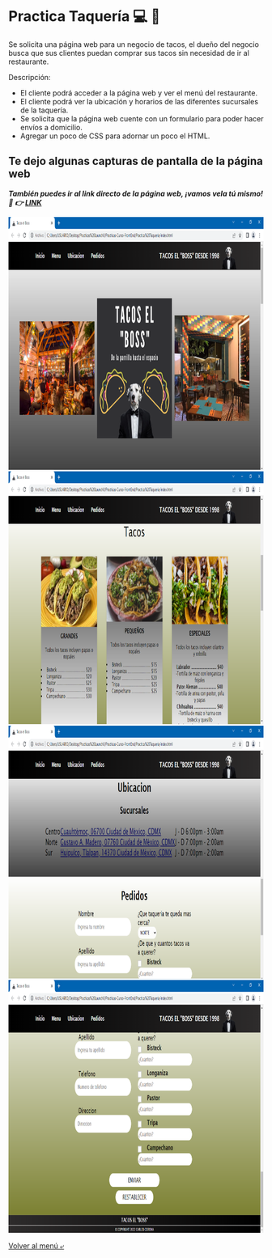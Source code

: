 # Practica Taquería :computer: :taco:
Se solicita una página web para un negocio de tacos, el dueño del negocio busca que sus clientes puedan comprar sus tacos sin necesidad de ir al restaurante.

Descripción:

- El cliente podrá acceder a la página web y ver el menú del restaurante.
- El cliente podrá ver la ubicación y horarios de las diferentes sucursales de la taquería.
- Se solicita que la página web cuente con un formulario para poder hacer envíos a domicilio.
- Agregar un poco de CSS para adornar un poco el HTML.

## Te dejo algunas capturas de pantalla de la página web

***También puedes ir al link directo de la página web, ¡vamos vela tú mismo! :eyes: :point_right: [LINK](https://charliecrown.github.io/Taqueria/)***

<img src="./Img/captu1.PNG" alt="Inicio" height="500">
<img src="./Img/captu2.PNG" alt="Menu" height="500">
<img src="./Img/captu3.PNG" alt="Ubicacion" height="500">
<img src="./Img/captu4.PNG" alt="Formulario" height="500">

[Volver al menú &ldca;](../README.md "Regresar a página principal")